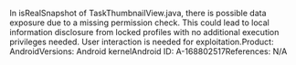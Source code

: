 In isRealSnapshot of TaskThumbnailView.java, there is possible data exposure due to a missing permission check. This could lead to local information disclosure from locked profiles with no additional execution privileges needed. User interaction is needed for exploitation.Product: AndroidVersions: Android kernelAndroid ID: A-168802517References: N/A